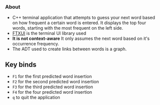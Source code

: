 ### About
- C++ terminal application that attempts to guess your next word based on how frequent a certain word is entered. It displays the top four words, starting with the most frequent on the left side.
- [FTXUI](https://github.com/ArthurSonzogni/FTXUI) is the terminal UI library used
- **It is not context-aware** It only assumes the next word based on it's occurrence frequency.
- The ADT used to create links between words is a graph.

## Key binds
- `F1` for the first predicted word insertion
- `F2` for the second predicted word insertion
- `F3` for the third predicted word insertion
- `F4` for the four predicted word insertion
- `q` to quit the application
